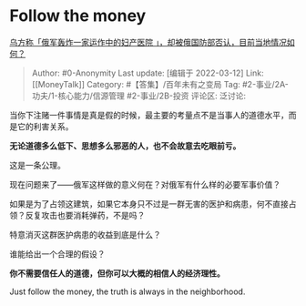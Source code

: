 # Follow the money
[乌方称「俄军轰炸一家运作中的妇产医院 」，却被俄国防部否认，目前当地情况如何？](https://www.zhihu.com/question/521154275/answer/2384990036)

> Author: #0-Anonymity
> Last update: [编辑于 2022-03-12]
> Link: [[MoneyTalk]]
> Category: #【答集】/百年未有之变局
> Tag: #2-事业/2A-功夫/1-核心能力/信源管理 #2-事业/2B-投资
> 评论区:
> 泛讨论:

当你下注赌一件事情是真是假的时候，最主要的考量点不是当事人的道德水平，而是它的利害关系。

**无论道德多么低下、思想多么邪恶的人，也不会故意去吃眼前亏。**

这是一条公理。

现在问题来了——俄军这样做的意义何在？对俄军有什么样的必要军事价值？

如果是为了占领这建筑，如果它本身只不过是一群无害的医护和病患，何不直接占领？反复攻击也要消耗弹药，不是吗？

特意消灭这群医护病患的收益到底是什么？

谁能给出一个合理的假设？

**你不需要信任人的道德，但你可以大概的相信人的经济理性。**

Just follow the money, the truth is always in the neighborhood.
